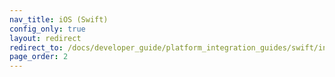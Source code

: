 ```yaml
---
nav_title: iOS (Swift)
config_only: true
layout: redirect
redirect_to: /docs/developer_guide/platform_integration_guides/swift/initial_sdk_setup/overview/
page_order: 2
---
```

